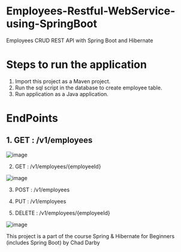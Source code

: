 # Employees-Restful-WebService-using-SpringBoot
Employees CRUD REST API with Spring Boot and Hibernate

# Steps to run the application
1. Import this project as a Maven project.
2. Run the sql script in the database to create employee table.
3. Run application as a Java application.

# EndPoints
## 1. GET : /v1/employees <br/>

![image](https://user-images.githubusercontent.com/34687415/175067097-a203835b-5f42-4af7-8abf-5e0d485806c1.png)

2. GET : /v1/employees/{employeeId} <br/>

![image](https://user-images.githubusercontent.com/34687415/175067261-2e4ca4db-43d2-42ce-9f6b-fcd275f82cd0.png)

3. POST : /v1/employees <br/>

5. PUT : /v1/employees <br/>
6. DELETE : /v1/employees/{employeeId} <br/>

![image](https://user-images.githubusercontent.com/34687415/175068860-0acc8674-7c54-4ec2-bcb2-be25b7a4f911.png)


This project is a part of the course Spring & Hibernate for Beginners (includes Spring Boot) by Chad Darby
